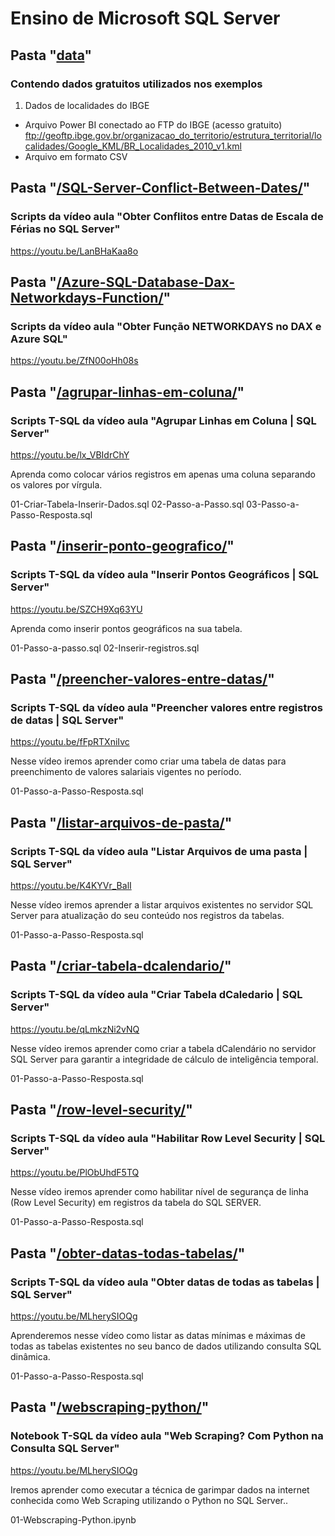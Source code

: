 # Ensino de Microsoft SQL Server 
## Pasta "[data](/data/)"

### Contendo dados gratuitos utilizados nos exemplos

1. Dados de localidades do IBGE
- Arquivo Power BI conectado ao FTP do IBGE (acesso gratuito)
ftp://geoftp.ibge.gov.br/organizacao_do_territorio/estrutura_territorial/localidades/Google_KML/BR_Localidades_2010_v1.kml
- Arquivo em formato CSV 

## Pasta "[/SQL-Server-Conflict-Between-Dates/](/SQL-Server-Conflict-Between-Dates/)"
### Scripts da vídeo aula "Obter Conflitos entre Datas de Escala de Férias no SQL Server"
https://youtu.be/LanBHaKaa8o

## Pasta "[/Azure-SQL-Database-Dax-Networkdays-Function/](/Azure-SQL-Database-Dax-Networkdays-Function/)"
### Scripts da vídeo aula "Obter Função NETWORKDAYS no DAX e Azure SQL"
https://youtu.be/ZfN00oHh08s


## Pasta "[/agrupar-linhas-em-coluna/](/agrupar-linhas-em-coluna/)"
### Scripts T-SQL da vídeo aula "Agrupar Linhas em Coluna | SQL Server"
https://youtu.be/lx_VBIdrChY

Aprenda como colocar vários registros em apenas uma coluna separando os valores por vírgula.

01-Criar-Tabela-Inserir-Dados.sql
02-Passo-a-Passo.sql
03-Passo-a-Passo-Resposta.sql


## Pasta "[/inserir-ponto-geografico/](/inserir-ponto-geografico/)"
### Scripts T-SQL da vídeo aula "Inserir Pontos Geográficos | SQL Server"
https://youtu.be/SZCH9Xq63YU

Aprenda como inserir pontos geográficos na sua tabela.

01-Passo-a-passo.sql
02-Inserir-registros.sql


## Pasta "[/preencher-valores-entre-datas/](/preencher-valores-entre-datas/)"
### Scripts T-SQL da vídeo aula "Preencher valores entre registros de datas | SQL Server"
https://youtu.be/fFpRTXniIvc

Nesse vídeo iremos aprender como criar uma tabela de datas para preenchimento de valores salariais vigentes no período.

01-Passo-a-Passo-Resposta.sql


## Pasta "[/listar-arquivos-de-pasta/](/listar-arquivos-de-pasta/)"
### Scripts T-SQL da vídeo aula "Listar Arquivos de uma pasta | SQL Server"
https://youtu.be/K4KYVr_BalI

Nesse vídeo iremos aprender a listar arquivos existentes no servidor SQL Server para atualização do seu conteúdo nos registros da tabelas.

01-Passo-a-Passo-Resposta.sql


## Pasta "[/criar-tabela-dcalendario/](/criar-tabela-dcalendario/)"
### Scripts T-SQL da vídeo aula "Criar Tabela dCaledario | SQL Server"
https://youtu.be/qLmkzNi2vNQ

Nesse vídeo iremos aprender como criar a tabela dCalendário no servidor SQL Server para garantir a integridade de cálculo de inteligência temporal.

01-Passo-a-Passo-Resposta.sql

## Pasta "[/row-level-security/](/row-level-security/)"
### Scripts T-SQL da vídeo aula "Habilitar Row Level Security | SQL Server"
https://youtu.be/PlObUhdF5TQ

Nesse vídeo iremos aprender como habilitar nível de segurança de linha (Row Level Security) em registros da tabela do SQL SERVER.

01-Passo-a-Passo-Resposta.sql


## Pasta "[/obter-datas-todas-tabelas/](/obter-datas-todas-tabelas/)"
### Scripts T-SQL da vídeo aula "Obter datas de todas as tabelas | SQL Server"
https://youtu.be/MLherySIOQg

Aprenderemos nesse vídeo como listar as datas mínimas e máximas de todas as tabelas existentes no seu banco de dados utilizando consulta SQL dinâmica.

01-Passo-a-Passo-Resposta.sql


## Pasta "[/webscraping-python/](/webscraping-python/)"
### Notebook T-SQL da vídeo aula "Web Scraping? Com Python na Consulta SQL Server"
https://youtu.be/MLherySIOQg

Iremos aprender como executar a técnica de garimpar dados na internet conhecida como Web Scraping utilizando o Python no SQL Server..

01-Webscraping-Python.ipynb